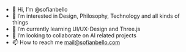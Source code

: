 - 👋 Hi, I’m @sofianbello
- 👀 I’m interested in Design, Philosophy, Technology and all kinds of things
- 🌱 I’m currently learning UI/UX-Design and Three.js
- 💞️ I’m looking to collaborate on AI related projects
- 📫 How to reach me mail@sofianbello.com

<!---
sofianbello/sofianbello is a ✨ special ✨ repository because its `README.md` (this file) appears on your GitHub profile.
You can click the Preview link to take a look at your changes.
--->
